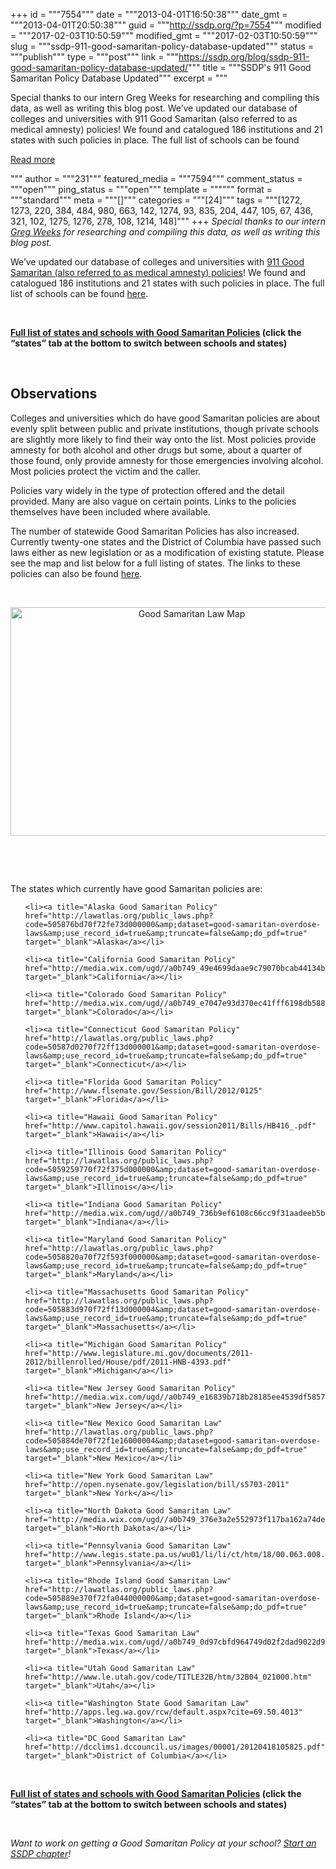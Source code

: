 +++
id = """7554"""
date = """2013-04-01T16:50:38"""
date_gmt = """2013-04-01T20:50:38"""
guid = """http://ssdp.org/?p=7554"""
modified = """2017-02-03T10:50:59"""
modified_gmt = """2017-02-03T10:50:59"""
slug = """ssdp-911-good-samaritan-policy-database-updated"""
status = """publish"""
type = """post"""
link = """https://ssdp.org/blog/ssdp-911-good-samaritan-policy-database-updated/"""
title = """SSDP&#039;s 911 Good Samaritan Policy Database Updated"""
excerpt = """<p>Special thanks to our intern Greg Weeks for researching and compiling this data, as well as writing this blog post. We&#8217;ve updated our database of colleges and universities with 911 Good Samaritan (also referred to as medical amnesty) policies! We found and catalogued 186 institutions and 21 states with such policies in place. The full list of schools can be found</p>
<div class="h10"></div>
<p><a class="more-link2 flat" href="https://ssdp.org/blog/ssdp-911-good-samaritan-policy-database-updated/">Read more</a></p>
"""
author = """231"""
featured_media = """7594"""
comment_status = """open"""
ping_status = """open"""
template = """"""
format = """standard"""
meta = """[]"""
categories = """[24]"""
tags = """[1272, 1273, 220, 384, 484, 980, 663, 142, 1274, 93, 835, 204, 447, 105, 67, 436, 321, 102, 1275, 1276, 278, 108, 1214, 148]"""
+++
<em>Special thanks to our intern <a title="Intern Greg Weeks" href="http://ssdp.org/about/staff/gregory-weeks/" target="_blank">Greg Weeks</a> for researching and compiling this data, as well as writing this blog post.</em>



We&#8217;ve updated our database of colleges and universities with <a title="911 Good Samaritan Policies" href="http://ssdp.org/issues/call-911-good-samaritan-policies/" target="_blank">911 Good Samaritan (also referred to as medical amnesty) policies</a>! We found and catalogued 186 institutions and 21 states with such policies in place. The full list of schools can be found <a title="Good Samaritan Policy List" href="https://docs.google.com/a/ssdp.org/spreadsheet/ccc?key=0AsJu53EHLlpSdEpqQzV2Q29JMk9sVi1xQnF4alFTeFE#gid=1" target="_blank">here</a>.



&nbsp;



<strong><a title="Good Samaritan Policy List" href="https://docs.google.com/a/ssdp.org/spreadsheet/ccc?key=0AsJu53EHLlpSdEpqQzV2Q29JMk9sVi1xQnF4alFTeFE#gid=1" target="_blank">Full list of states and schools with Good Samaritan Policies</a> (click the &#8220;states&#8221; tab at the bottom to switch between schools and states)</strong>



&nbsp;

<h2>Observations</h2>

Colleges and universities which do have good Samaritan policies are about evenly split between public and private institutions, though private schools are slightly more likely to find their way onto the list. Most policies provide amnesty for both alcohol and other drugs but some, about a quarter of those found, only provide amnesty for those emergencies involving alcohol. Most policies protect the victim and the caller.



Policies vary widely in the type of protection offered and the detail provided. Many are also vague on certain points. Links to the policies themselves have been included where available.



The number of statewide Good Samaritan Policies has also increased. Currently twenty-one states and the District of Columbia have passed such laws either as new legislation or as a modification of existing statute. Please see the map and list below for a full listing of states. The links to these policies can also be found <a title="Statewide Good Samaritan Policy List" href="https://docs.google.com/a/ssdp.org/spreadsheet/ccc?key=0AsJu53EHLlpSdEpqQzV2Q29JMk9sVi1xQnF4alFTeFE#gid=5" target="_blank">here</a>.



&nbsp;

<p style="text-align: center;"><a href="https://docs.google.com/a/ssdp.org/spreadsheet/ccc?key=0AsJu53EHLlpSdEpqQzV2Q29JMk9sVi1xQnF4alFTeFE#gid=5"><img class="aligncenter  wp-image-7594" title="Good Samaritan Law Map" alt="Good Samaritan Law Map" src="http://ssdp.org/assets/2013/04/GSP-1-1024x665.png" width="564" height="366" /></a></p>

&nbsp;



&nbsp;



The states which currently have good Samaritan policies are:

<ol>

	<li><a title="Alaska Good Samaritan Policy" href="http://lawatlas.org/public_laws.php?code=505876bd70f72fe73d000000&amp;dataset=good-samaritan-overdose-laws&amp;use_record_id=true&amp;truncate=false&amp;do_pdf=true" target="_blank">Alaska</a></li>

	<li><a title="California Good Samaritan Policy" href="http://media.wix.com/ugd//a0b749_49e4699daae9c79070bcab44134b54d2.pdf" target="_blank">California</a></li>

	<li><a title="Colorado Good Samaritan Policy" href="http://media.wix.com/ugd//a0b749_e7047e93d370ec41fff6198db58828a0.pdf" target="_blank">Colorado</a></li>

	<li><a title="Connecticut Good Samaritan Policy" href="http://lawatlas.org/public_laws.php?code=50587d0270f72ff13d000001&amp;dataset=good-samaritan-overdose-laws&amp;use_record_id=true&amp;truncate=false&amp;do_pdf=true" target="_blank">Connecticut</a></li>

	<li><a title="Florida Good Samaritan Policy" href="http://www.flsenate.gov/Session/Bill/2012/0125" target="_blank">Florida</a></li>

	<li><a title="Hawaii Good Samaritan Policy" href="http://www.capitol.hawaii.gov/session2011/Bills/HB416_.pdf" target="_blank">Hawaii</a></li>

	<li><a title="Illinois Good Samaritan Policy" href="http://lawatlas.org/public_laws.php?code=5059259770f72f375d000000&amp;dataset=good-samaritan-overdose-laws&amp;use_record_id=true&amp;truncate=false&amp;do_pdf=true" target="_blank">Illinois</a></li>

	<li><a title="Indiana Good Samaritan Policy" href="http://media.wix.com/ugd//a0b749_736b9ef6108c66cc9f31aadeeb5b31c9.pdf" target="_blank">Indiana</a></li>

	<li><a title="Maryland Good Samaritan Policy" href="http://lawatlas.org/public_laws.php?code=5058820a70f72f593f000000&amp;dataset=good-samaritan-overdose-laws&amp;use_record_id=true&amp;truncate=false&amp;do_pdf=true" target="_blank">Maryland</a></li>

	<li><a title="Massachusetts Good Samaritan Policy" href="http://lawatlas.org/public_laws.php?code=505883d970f72ff13d000004&amp;dataset=good-samaritan-overdose-laws&amp;use_record_id=true&amp;truncate=false&amp;do_pdf=true" target="_blank">Massachusetts</a></li>

	<li><a title="Michigan Good Samaritan Policy" href="http://www.legislature.mi.gov/documents/2011-2012/billenrolled/House/pdf/2011-HNB-4393.pdf" target="_blank">Michigan</a></li>

	<li><a title="New Jersey Good Samaritan Policy" href="http://media.wix.com/ugd//a0b749_e16839b718b28185ee4539df5857edb3.pdf" target="_blank">New Jersey</a></li>

	<li><a title="New Mexico Good Samaritan Law" href="http://lawatlas.org/public_laws.php?code=505884de70f72f1e16000004&amp;dataset=good-samaritan-overdose-laws&amp;use_record_id=true&amp;truncate=false&amp;do_pdf=true" target="_blank">New Mexico</a></li>

	<li><a title="New York Good Samaritan Law" href="http://open.nysenate.gov/legislation/bill/s5703-2011" target="_blank">New York</a></li>

	<li><a title="North Dakota Good Samaritan Law" href="http://media.wix.com/ugd//a0b749_376e3a2e552973f117ba162a74de1c4b.pdf" target="_blank">North Dakota</a></li>

	<li><a title="Pennsylvania Good Samaritan Law" href="http://www.legis.state.pa.us/wu01/li/li/ct/htm/18/00.063.008.000..htm" target="_blank">Pennsylvania</a></li>

	<li><a title="Rhode Island Good Samaritan Law" href="http://lawatlas.org/public_laws.php?code=505889e370f72fa044000000&amp;dataset=good-samaritan-overdose-laws&amp;use_record_id=true&amp;truncate=false&amp;do_pdf=true" target="_blank">Rhode Island</a></li>

	<li><a title="Texas Good Samaritan Law" href="http://media.wix.com/ugd//a0b749_0d97cbfd964749d02f2dad9022d9de77.pdf" target="_blank">Texas</a></li>

	<li><a title="Utah Good Samaritan Law" href="http://www.le.utah.gov/code/TITLE32B/htm/32B04_021000.htm" target="_blank">Utah</a></li>

	<li><a title="Washington State Good Samaritan Law" href="http://apps.leg.wa.gov/rcw/default.aspx?cite=69.50.4013" target="_blank">Washington</a></li>

	<li><a title="DC Good Samaritan Law" href="http://dcclims1.dccouncil.us/images/00001/20120418105825.pdf" target="_blank">District of Columbia</a></li>

</ol>

&nbsp;



<strong><a title="Good Samaritan Policy List" href="https://docs.google.com/a/ssdp.org/spreadsheet/ccc?key=0AsJu53EHLlpSdEpqQzV2Q29JMk9sVi1xQnF4alFTeFE#gid=1" target="_blank">Full list of states and schools with Good Samaritan Policies</a> (click the &#8220;states&#8221; tab at the bottom to switch between schools and states)</strong>



&nbsp;



<em>Want to work on getting a Good Samaritan Policy at your school? <a title="Start an SSDP chapter at your school" href="http://ssdp.org/chapters/start/" target="_blank">Start an SSDP chapter</a>!</em>

